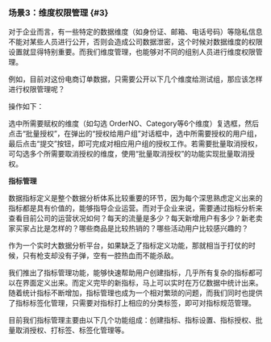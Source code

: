 ### 场景3：维度权限管理 {#3}

对于企业而言，有一些特定的数据维度（如身份证、邮箱、电话号码）等隐私信息不能对某些人员进行公开，否则会造成公司数据泄密，这个时候对数据维度的权限设置就显得特别重要。而我们维度管理，也能够对不同的组别人员进行维度权限管理。

例如，目前对这份电商订单数据，只需要公开以下几个维度给测试组，那应该怎样进行权限管理呢？

操作如下：

选中所需要赋权的维度（如勾选 OrderNO、Category等6个维度）复选框，然后点击“批量授权”，在弹出的“授权给用户组”对话框中，选中所需要授权的用户组，最后点击“提交”按钮，即可完成对相应用户组的授权工作。若需要批量取消授权，可勾选多个所需要取消授权的维度，使用“批量取消授权”的功能实现批量取消授权。

**指标管理**

数据指标定义是整个数据分析体系比较重要的环节，因为每个深思熟虑定义出来的指标都是具有价值的，能够指导企业运营。而对于企业来说，需要通过指标分析来查看目前公司的运营状况如何？每天的流量是多少？每天新增用户有多少？新老卖家买家占比是怎样的？哪些商品是比较热销的？哪些活动用户比较感兴趣的？

作为一个实时大数据分析平台，如果缺乏了指标定义功能，那就相当于打仗的时候，只有枪支却没有子弹，空有一腔热血而不能杀敌。

我们推出了指标管理功能，能够快速帮助用户创建指标，几乎所有复杂的指标都可以在界面定义出来。而定义完毕的新指标，马上可以实时在万亿数据中统计出来。随着统计指标不断增加，指标管理也成为一个相对繁琐的问题，而我们同时也提供了指标标签化管理，只需要对指标打上相应的分类标签，即可对指标规范管理。

目前我们指标管理主要由以下几个功能组成：创建指标、指标设置、指标授权、批量取消授权、打标签、标签化管理等。